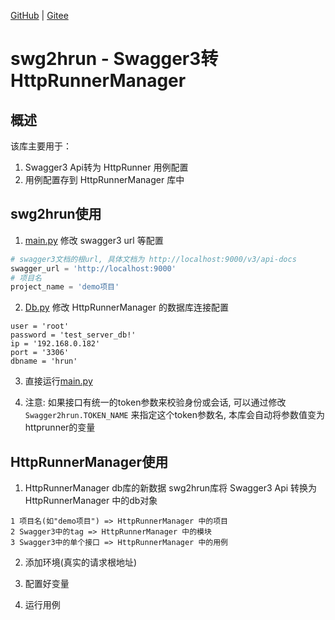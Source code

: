 [GitHub](https://github.com/shigebeyond/swg2hrun) | [Gitee](https://gitee.com/shigebeyond/swg2hrun)

# swg2hrun - Swagger3转HttpRunnerManager

## 概述
该库主要用于：
1. Swagger3 Api转为 HttpRunner 用例配置
2. 用例配置存到 HttpRunnerManager 库中

## swg2hrun使用
1. [main.py](main.py) 修改 swagger3 url 等配置
```python
# swagger3文档的根url, 具体文档为 http://localhost:9000/v3/api-docs
swagger_url = 'http://localhost:9000'
# 项目名
project_name = 'demo项目'
```

2. [Db.py](Db.py) 修改 HttpRunnerManager 的数据库连接配置
```
user = 'root'
password = 'test_server_db!'
ip = '192.168.0.182'
port = '3306'
dbname = 'hrun'
```

3.  直接运行[main.py](main.py)

4. 注意:
如果接口有统一的token参数来校验身份或会话, 可以通过修改 `Swagger2hrun.TOKEN_NAME` 来指定这个token参数名, 本库会自动将参数值变为httprunner的变量

## HttpRunnerManager使用
1. HttpRunnerManager db库的新数据
swg2hrun库将 Swagger3 Api 转换为 HttpRunnerManager 中的db对象
```
1 项目名(如"demo项目") => HttpRunnerManager 中的项目
2 Swagger3中的tag => HttpRunnerManager 中的模块
3 Swagger3中的单个接口 => HttpRunnerManager 中的用例
```

2. 添加环境(真实的请求根地址)

3. 配置好变量

4. 运行用例
